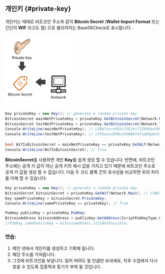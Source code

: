 ## 개인키 {#private-key}

개인키는 때때로 비트코인 주소와 같이 **Bitcoin Secret** (**Wallet Import Format** 또는 간단히 **WIF** 라고도 함) 으로 불리어지는 Base58Check로 표시됩니다 .

![](../assets/BitcoinSecret.png)  

```cs  
Key privateKey = new Key(); // generate a random private key
BitcoinSecret mainNetPrivateKey = privateKey.GetBitcoinSecret(Network.Main);  // generate our Bitcoin secret(also known as Wallet Import Format or simply WIF) from our private key for the mainnet
BitcoinSecret testNetPrivateKey = privateKey.GetBitcoinSecret(Network.TestNet);  // generate our Bitcoin secret(also known as Wallet Import Format or simply WIF) from our private key for the testnet
Console.WriteLine(mainNetPrivateKey); // L5B67zvrndS5c71EjkrTJZ99UaoVbMUAK58GKdQUfYCpAa6jypvn
Console.WriteLine(testNetPrivateKey); // cVY5auviDh8LmYUW8AfafseD6p6uFoZrP7GjS3rzAerpRKE9Wmuz

bool WifIsBitcoinSecret = mainNetPrivateKey == privateKey.GetWif(Network.Main);
Console.WriteLine(WifIsBitcoinSecret); // True
```  

**BitcoinSecret**를 사용하면 개인 **Key**를 쉽게 생성 할 수 있습니다. 반면에, 비트코인 주소에는 공개 키 값이 아닌 공개 키의 해시 값을 가지고 있기 때문에 비트코인 주소로 공개 키 값을 생성 할 수 없습니다.
다음 두 코드 블록 간의 유사성을 비교하면 위의 차이를 이해 할 수 있습니다:

```cs
Key privateKey = new Key(); // generate a random private key
BitcoinSecret bitcoinSecret = privateKey.GetWif(Network.Main); // L5B67zvrndS5c71EjkrTJZ99UaoVbMUAK58GKdQUfYCpAa6jypvn
Key samePrivateKey = bitcoinSecret.PrivateKey;
Console.WriteLine(samePrivateKey == privateKey); // True
```  

```cs
PubKey publicKey = privateKey.PubKey;
BitcoinAddress bitcoinAddress = publicKey.GetAddress(ScriptPubKeyType.Legacy, Network.Main); // 1PUYsjwfNmX64wS368ZR5FMouTtUmvtmTY
//PubKey samePublicKey = bitcoinAddress.ItIsNotPossible;
```  

### 연습:
1. 메인 넷에서 개인키를 생성하고 기록해 둡니다.
2. 해당 주소를 가져옵니다.
3. 그것에 비트코인을 보냅니다. 잃어 버려도 될 만큼만 보내세요, 차후 수업에서 다시 찾을 수 있도록 집중력과 동기가 부여 될 것입니다.
